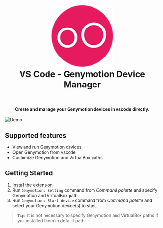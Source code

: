 <h1 align="center">
  <br>
    <img src="https://github.com/abehrad-ir/genymotion-vscode/blob/master/resources/ic_genymotion.png?raw=true" alt="logo" width="200">
  <br>
  VS Code - Genymotion Device Manager
  <br>
  <br>
</h1>

<h4 align="center">Create and manage your Genymotion devices in vscode directly.</h4>

![Demo](https://github.com/abehrad-ir/genymotion-vscode/blob/master/resources/watchme.gif?raw=true)

## Supported features

* View and run Genymotion devices
* Open Genymotion from vscode
* Customize Genymotion and VirtualBox paths

## Getting Started

1. [Install the extension](https://marketplace.visualstudio.com/items?itemName=Behrad.genymotion)
2. Run `Genymotion: Setting` command from *Command palette* and specify Genymotion and VirtualBox path.
3. Run `Genymotion: Start device` command from *Command palette* and select your Genymotion device(s) to start.

> **`Tip`**`:` It is not necessary to specify Genymotion and VirtualBox paths if you installed them in default path.
